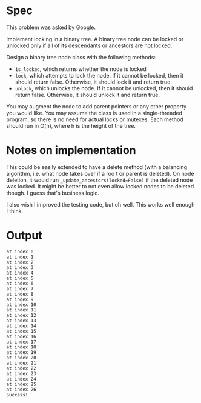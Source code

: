 # Spec

This problem was asked by Google.

Implement locking in a binary tree.
A binary tree node can be locked or unlocked only if all of its descendants or ancestors are not locked.

Design a binary tree node class with the following methods:

 *  `is_locked`, which returns whether the node is locked
 *  `lock`, which attempts to lock the node.
    If it cannot be locked, then it should return false.
    Otherwise, it should lock it and return true.
 *  `unlock`, which unlocks the node.
    If it cannot be unlocked, then it should return false.
    Otherwise, it should unlock it and return true.

You may augment the node to add parent pointers or any other property you would like.
You may assume the class is used in a single-threaded program, so there is no need for actual locks or mutexes.
Each method should run in O(h), where h is the height of the tree.

# Notes on implementation

This could be easily extended to have a delete method (with a balancing algorithm, i.e. what node takes over if a roo  t or parent is deleted).
On node deletion, it would run `_update_ancestors(locked=False)` if the deleted node was locked.
It might be better to not even allow locked nodes to be deleted though.
I guess that's business logic.

I also wish I improved the testing code, but oh well. This works well enough I think.

# Output

```
at index 0
at index 1
at index 2
at index 3
at index 4
at index 5
at index 6
at index 7
at index 8
at index 9
at index 10
at index 11
at index 12
at index 13
at index 14
at index 15
at index 16
at index 17
at index 18
at index 19
at index 20
at index 21
at index 22
at index 23
at index 24
at index 25
at index 26
Success!
```
